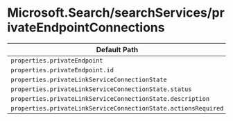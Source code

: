 # Microsoft.Search/searchServices/privateEndpointConnections

| Default Path | Alias |
|---|---|
| `properties.privateEndpoint` | `Microsoft.Search/searchServices/privateEndpointConnections/privateEndpoint` |
| `properties.privateEndpoint.id` | `Microsoft.Search/searchServices/privateEndpointConnections/privateEndpoint.id` |
| `properties.privateLinkServiceConnectionState` | `Microsoft.Search/searchServices/privateEndpointConnections/privateLinkServiceConnectionState` |
| `properties.privateLinkServiceConnectionState.status` | `Microsoft.Search/searchServices/privateEndpointConnections/privateLinkServiceConnectionState.status` |
| `properties.privateLinkServiceConnectionState.description` | `Microsoft.Search/searchServices/privateEndpointConnections/privateLinkServiceConnectionState.description` |
| `properties.privateLinkServiceConnectionState.actionsRequired` | `Microsoft.Search/searchServices/privateEndpointConnections/privateLinkServiceConnectionState.actionsRequired` |

